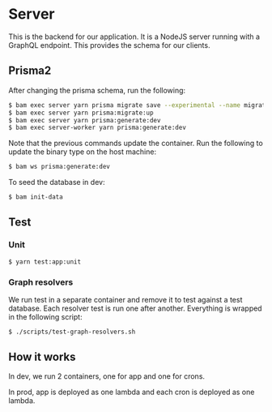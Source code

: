 # Server

This is the backend for our application. It is a NodeJS server running with a GraphQL endpoint. This provides the schema for our clients.

## Prisma2

After changing the prisma schema, run the following:

```bash
$ bam exec server yarn prisma migrate save --experimental --name migration-name
$ bam exec server yarn prisma:migrate:up
$ bam exec server yarn prisma:generate:dev
$ bam exec server-worker yarn prisma:generate:dev
```

Note that the previous commands update the container. Run the following to update the binary type on the host machine:

```bash
$ bam ws prisma:generate:dev
```

To seed the database in dev:

```
$ bam init-data
```

## Test

### Unit

```
$ yarn test:app:unit
```

### Graph resolvers

We run test in a separate container and remove it to test against a test database. Each resolver test is run one after another. Everything is wrapped in the following script:

```
$ ./scripts/test-graph-resolvers.sh
```

## How it works

In dev, we run 2 containers, one for app and one for crons.

In prod, app is deployed as one lambda and each cron is deployed as one lambda.
